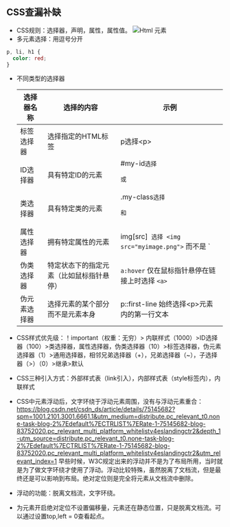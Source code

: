 ## CSS查漏补缺
- CSS规则：选择器，声明，属性，属性值。
  ![Html 元素](https://developer.mozilla.org/en-US/docs/Learn/Getting_started_with_the_web/CSS_basics/css-declaration-small.png)
- 多元素选择：用逗号分开
```CSS
p, li, h1 {
  color: red;
}
```
- 不同类型的选择器

  | 选择器名称   | 选择的内容                               | 示例                                                         |
  | ------------ | ---------------------------------------- | ------------------------------------------------------------ |
  | 标签选择器   | 选择指定的HTML标签                       | p选择\<p>                                                    |
  | ID选择器     | 具有特定ID的元素                         | #my-id` 选择 `<p id="my-id">` 或 `<a id="my-id">             |
  | 类选择器     | 具有特定类的元素                         | .my-class` 选择 `<p class="my-class">` 和 `<a class="my-class"> |
  | 属性选择器   | 拥有特定属性的元素                       | img[src]` 选择 <img src="myimage.png">` 而不是 `<img>        |
  | 伪类选择器   | 特定状态下的指定元素（比如鼠标指针悬停） | `a:hover` 仅在鼠标指针悬停在链接上时选择 `<a>`               |
  | 伪元素选择器 | 选择元素的某个部分而不是元素本身         | p::first-line 始终选择\<p>元素内的第一行文本                 |

- CSS样式优先级：！important（权重：无穷）> 内联样式（1000）>ID选择器（100）>类选择器，属性选择器，伪类选择器（10）>标签选择器，伪元素选择器（1）>通用选择器，相邻兄弟选择器（+），兄弟选择器（~），子选择器（>）（0）>继承>默认

- CSS三种引入方式：外部样式表（link引入），内部样式表（style标签内），内联样式
  
- CSS中元素浮动后，文字环绕于浮动元素周围，没有与浮动元素重合：https://blog.csdn.net/csdn_ds/article/details/75145682?spm=1001.2101.3001.6661.1&utm_medium=distribute.pc_relevant_t0.none-task-blog-2%7Edefault%7ECTRLIST%7ERate-1-75145682-blog-83752020.pc_relevant_multi_platform_whitelistv4eslandingctr2&depth_1-utm_source=distribute.pc_relevant_t0.none-task-blog-2%7Edefault%7ECTRLIST%7ERate-1-75145682-blog-83752020.pc_relevant_multi_platform_whitelistv4eslandingctr2&utm_relevant_index=1
早些时候，W3C规定出来的浮动并不是为了布局所用，当时就是为了做文字环绕才使用了浮动。浮动比较特殊，虽然脱离了文档流，但是最终还是可以影响到布局。绝对定位则是完全将元素从文档流中删除。  
- 浮动的功能：脱离文档流，文字环绕。

- 为元素开启绝对定位不设置偏移量，元素还在静态位置，只是脱离文档流。可以通过设置top,left = 0查看起点。